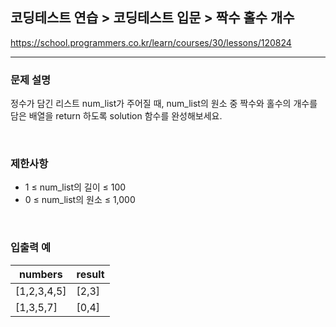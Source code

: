 ## 코딩테스트 연습 > 코딩테스트 입문 > 짝수 홀수 개수

https://school.programmers.co.kr/learn/courses/30/lessons/120824

---

### 문제 설명

정수가 담긴 리스트 num_list가 주어질 때, num_list의 원소 중 짝수와 홀수의 개수를 담은 배열을 return 하도록 solution 함수를 완성해보세요.

</br>

### 제한사항

- 1 ≤ num_list의 길이 ≤ 100
- 0 ≤ num_list의 원소 ≤ 1,000

</br>

### 입출력 예

| numbers     | result |
| ----------- | ------ |
| [1,2,3,4,5] | [2,3]  |
| [1,3,5,7]   | [0,4]  |
